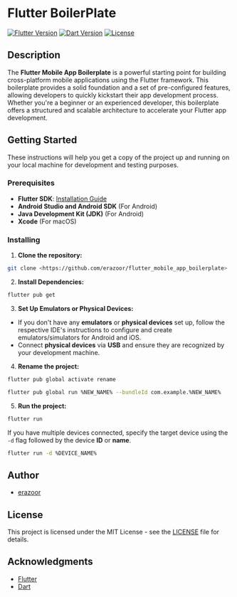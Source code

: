 # Flutter BoilerPlate

[![Flutter Version](https://img.shields.io/badge/flutter-v2.5.2-blue.svg)](https://flutter.dev/docs/get-started/install) [![Dart Version](https://img.shields.io/badge/dart-v2.14.3-blue.svg)](https://dart.dev/) [![License](https://img.shields.io/badge/license-MIT-blue.svg)](LICENSE.md)

## Description

The **Flutter Mobile App Boilerplate** is a powerful starting point for building cross-platform mobile applications using the Flutter framework. This boilerplate provides a solid foundation and a set of pre-configured features, allowing developers to quickly kickstart their app development process. Whether you're a beginner or an experienced developer, this boilerplate offers a structured and scalable architecture to accelerate your Flutter app development.

## Getting Started

These instructions will help you get a copy of the project up and running on your local machine for development and testing purposes.

### Prerequisites

- **Flutter SDK**: [Installation Guide](https://flutter.dev/docs/get-started/install)
- **Android Studio and Android SDK** (For Android)
- **Java Development Kit (JDK)** (For Android)
- **Xcode** (For macOS)

### Installing

1. **Clone the repository:**

```bash
git clone <https://github.com/erazoor/flutter_mobile_app_boilerplate>
```

2. **Install Dependencies:**

```bash
flutter pub get
```

3. **Set Up Emulators or Physical Devices:**

- If you don't have any **emulators** or **physical devices** set up, follow the respective IDE's instructions to configure and create emulators/simulators for Android and iOS.
- Connect **physical devices** via **USB** and ensure they are recognized by your development machine.

4. **Rename the project:**

```bash
flutter pub global activate rename
```

```bash
flutter pub global run %NEW_NAME% --bundleId com.example.%NEW_NAME%
```

5. **Run the project:**

```bash
flutter run
```

If you have multiple devices connected, specify the target device using the `-d` flag followed by the device **ID** or **name**.

```bash
flutter run -d %DEVICE_NAME%
```

## Author

- [erazoor](https://github.com/erazoor)

## License

This project is licensed under the MIT License - see the [LICENSE](LICENSE.md) file for details.

## Acknowledgments

- [Flutter](https://flutter.dev/)
- [Dart](https://dart.dev/)
